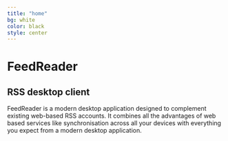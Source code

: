 ```yaml
---
title: "home"
bg: white
color: black
style: center
---
```


# FeedReader

<span class="fa-stack subtlecircle" style="font-size:100px; background:rgba(255,166,0,0.1)">
  <i class="fa fa-circle fa-stack-2x text-white"></i>
  <i class="fa fa-rss-square fa-stack-1x text-orange"></i>
</span>

## RSS desktop client

FeedReader is a modern desktop application designed to complement existing web-based RSS accounts.
It combines all the advantages of web based services like synchronisation across all your devices with everything you expect from a modern desktop application.


